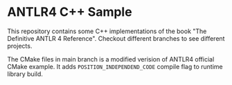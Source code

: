 # ANTLR4 C++ Sample

This repository contains some C++ implementations of the book "The Definitive ANTLR 4 Reference". Checkout different branches to see different projects.

The CMake files in main branch is a modified verision of ANTLR4 official CMake example. It adds `POSITION_INDEPENDEND_CODE` compile flag to runtime library build.

